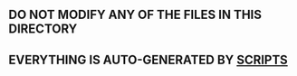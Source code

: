 ## DO NOT MODIFY ANY OF THE FILES IN THIS DIRECTORY
## EVERYTHING IS AUTO-GENERATED BY [SCRIPTS](https://github.com/sbsrnt/poe-watch/tree/main/scripts)
